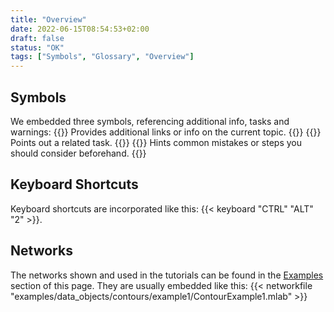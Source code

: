 ```yaml
---
title: "Overview"
date: 2022-06-15T08:54:53+02:00
draft: false
status: "OK"
tags: ["Symbols", "Glossary", "Overview"]
---
```

## Symbols
We embedded three symbols, referencing additional info, tasks and warnings:
{{<alert class="info" caption="Info">}}
Provides additional links or info on the current topic.
{{</alert>}}
{{<alert class="check" caption="Check">}}
Points out a related task.
{{</alert>}}
{{<alert class="warning" caption="Warning">}}
Hints common mistakes or steps you should consider beforehand.
{{</alert>}}

## Keyboard Shortcuts
Keyboard shortcuts are incorporated like this:  {{< keyboard "CTRL" "ALT" "2" >}}.

## Networks
The networks shown and used in the tutorials can be found in the [Examples](/examples) section of this page. 
They are usually embedded like this:
{{< networkfile "examples/data_objects/contours/example1/ContourExample1.mlab" >}}

